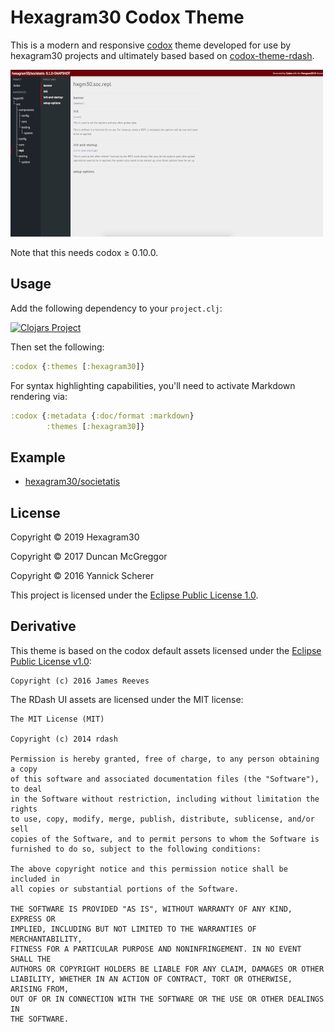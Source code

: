 # Hexagram30 Codox Theme

This is a modern and responsive [codox][codox] theme developed for
use by hexagram30 projects and ultimately based based on
[codox-theme-rdash](https://github.com/xsc/codox-theme-rdash).

[![Hexagram30 Theme](https://raw.githubusercontent.com/hexagram30/codox-theme/master/screenshots/screen-1-thumb.png)](https://raw.githubusercontent.com/hexagram30/codox-theme/master/screenshots/screen-1.png)


Note that this needs codox ≥ 0.10.0.

[codox]: https://github.com/weavejester/codox


## Usage

Add the following dependency to your `project.clj`:

[![Clojars Project](https://img.shields.io/clojars/v/hexagram30/codox-theme.svg)](https://clojars.org/hexagram30/codox-theme)

Then set the following:

```clojure
:codox {:themes [:hexagram30]}
```

For syntax highlighting capabilities, you'll need to activate Markdown rendering
via:

```clojure
:codox {:metadata {:doc/format :markdown}
        :themes [:hexagram30]}
```


## Example

- [hexagram30/societatis](https://hexagram30.github.io/societatis)


## License

Copyright &copy; 2019 Hexagram30

Copyright &copy; 2017 Duncan McGreggor

Copyright &copy; 2016 Yannick Scherer

This project is licensed under the [Eclipse Public License 1.0][license].

[license]: https://www.eclipse.org/legal/epl-v10.html

## Derivative

This theme is based on the codox default assets licensed under the
[Eclipse Public License v1.0][epl]:

```
Copyright (c) 2016 James Reeves
```

[epl]: http://www.eclipse.org/legal/epl-v10.html

The RDash UI assets are licensed under the MIT license:

```
The MIT License (MIT)

Copyright (c) 2014 rdash

Permission is hereby granted, free of charge, to any person obtaining a copy
of this software and associated documentation files (the "Software"), to deal
in the Software without restriction, including without limitation the rights
to use, copy, modify, merge, publish, distribute, sublicense, and/or sell
copies of the Software, and to permit persons to whom the Software is
furnished to do so, subject to the following conditions:

The above copyright notice and this permission notice shall be included in
all copies or substantial portions of the Software.

THE SOFTWARE IS PROVIDED "AS IS", WITHOUT WARRANTY OF ANY KIND, EXPRESS OR
IMPLIED, INCLUDING BUT NOT LIMITED TO THE WARRANTIES OF MERCHANTABILITY,
FITNESS FOR A PARTICULAR PURPOSE AND NONINFRINGEMENT. IN NO EVENT SHALL THE
AUTHORS OR COPYRIGHT HOLDERS BE LIABLE FOR ANY CLAIM, DAMAGES OR OTHER
LIABILITY, WHETHER IN AN ACTION OF CONTRACT, TORT OR OTHERWISE, ARISING FROM,
OUT OF OR IN CONNECTION WITH THE SOFTWARE OR THE USE OR OTHER DEALINGS IN
THE SOFTWARE.
```
